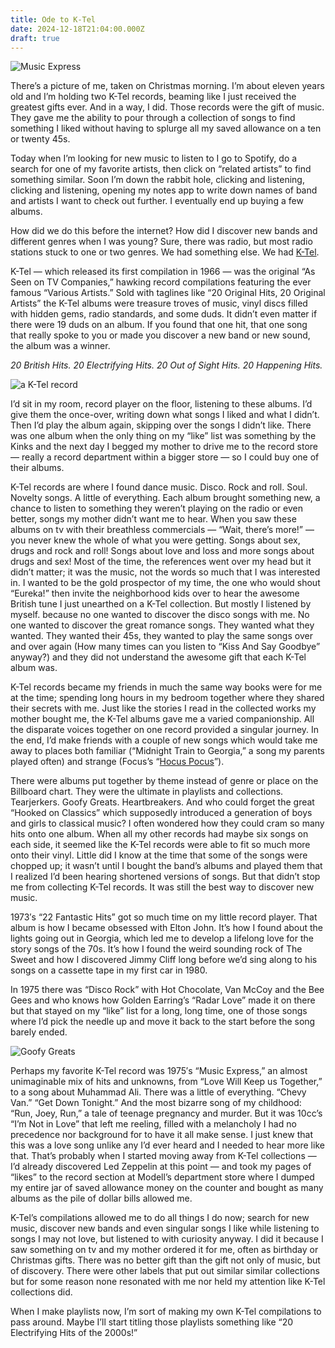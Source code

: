 ```yaml
---
title: Ode to K-Tel
date: 2024-12-18T21:04:00.000Z
draft: true
---
```

![Music Express](/images/upload/image2.jpg)

There’s a picture of me, taken on Christmas morning. I’m about eleven years old and I’m holding two K-Tel records, beaming like I just received the greatest gifts ever. And in a way, I did. Those records were the gift of music. They gave me the ability to pour through a collection of songs to find something I liked without having to splurge all my saved allowance on a ten or twenty 45s.

Today when I’m looking for new music to listen to I go to Spotify, do a search for one of my favorite artists, then click on “related artists” to find something similar. Soon I’m down the rabbit hole, clicking and listening, clicking and listening, opening my notes app to write down names of band and artists I want to check out further. I eventually end up buying a few albums.

How did we do this before the internet? How did I discover new bands and different genres when I was young? Sure, there was radio, but most radio stations stuck to one or two genres. We had something else. We had [K-Tel](http://www.ktel.com/).

K-Tel — which released its first compilation in 1966 — was the original “As Seen on TV Companies,” hawking record compilations featuring the ever famous “Various Artists.” Sold with taglines like “20 Original Hits, 20 Original Artists” the K-Tel albums were treasure troves of music, vinyl discs filled with hidden gems, radio standards, and some duds. It didn’t even matter if there were 19 duds on an album. If you found that one hit, that one song that really spoke to you or made you discover a new band or new sound, the album was a winner.

*20 British Hits. 20 Electrifying Hits. 20 Out of Sight Hits. 20 Happening Hits.*

![a K-Tel record](/images/upload/image1.jpg)

I’d sit in my room, record player on the floor, listening to these albums. I’d give them the once-over, writing down what songs I liked and what I didn’t. Then I’d play the album again, skipping over the songs I didn’t like. There was one album when the only thing on my “like” list was something by the Kinks and the next day I begged my mother to drive me to the record store — really a record department within a bigger store — so I could buy one of their albums.

K-Tel records are where I found dance music. Disco. Rock and roll. Soul. Novelty songs. A little of everything. Each album brought something new, a chance to listen to something they weren’t playing on the radio or even better, songs my mother didn’t want me to hear. When you saw these albums on tv with their breathless commercials — “Wait, there’s more!” — you never knew the whole of what you were getting. Songs about sex, drugs and rock and roll! Songs about love and loss and more songs about drugs and sex! Most of the time, the references went over my head but it didn’t matter; it was the music, not the words so much that I was interested in. I wanted to be the gold prospector of my time, the one who would shout “Eureka!” then invite the neighborhood kids over to hear the awesome British tune I just unearthed on a K-Tel collection. But mostly I listened by myself. because no one wanted to discover the disco songs with me. No one wanted to discover the great romance songs. They wanted what they wanted. They wanted their 45s, they wanted to play the same songs over and over again (How many times can you listen to “Kiss And Say Goodbye” anyway?) and they did not understand the awesome gift that each K-Tel album was.

K-Tel records became my friends in much the same way books were for me at the time; spending long hours in my bedroom together where they shared their secrets with me. Just like the stories I read in the collected works my mother bought me, the K-Tel albums gave me a varied companionship. All the disparate voices together on one record provided a singular journey. In the end, I’d make friends with a couple of new songs which would take me away to places both familiar (“Midnight Train to Georgia,” a song my parents played often) and strange (Focus’s “[Hocus Pocus](https://www.youtube.com/watch?v=MV0F_XiR48Q&ab_channel=RedBullet)”).

There were albums put together by theme instead of genre or place on the Billboard chart. They were the ultimate in playlists and collections. Tearjerkers. Goofy Greats. Heartbreakers. And who could forget the great “Hooked on Classics” which supposedly introduced a generation of boys and girls to classical music? I often wondered how they could cram so many hits onto one album. When all my other records had maybe six songs on each side, it seemed like the K-Tel records were able to fit so much more onto their vinyl. Little did I know at the time that some of the songs were chopped up; it wasn’t until I bought the band’s albums and played them that I realized I’d been hearing shortened versions of songs. But that didn’t stop me from collecting K-Tel records. It was still the best way to discover new music.

1973′s “22 Fantastic Hits” got so much time on my little record player. That album is how I became obsessed with Elton John. It’s how I found about the lights going out in Georgia, which led me to develop a lifelong love for the story songs of the 70s. It’s how I found the weird sounding rock of The Sweet and how I discovered Jimmy Cliff long before we’d sing along to his songs on a cassette tape in my first car in 1980.

In 1975 there was “Disco Rock” with Hot Chocolate, Van McCoy and the Bee Gees and who knows how Golden Earring’s “Radar Love” made it on there but that stayed on my “like” list for a long, long time, one of those songs where I’d pick the needle up and move it back to the start before the song barely ended.

![Goofy Greats](/images/upload/image3.jpg)

Perhaps my favorite K-Tel record was 1975′s “Music Express,” an almost unimaginable mix of hits and unknowns, from “Love Will Keep us Together,” to a song about Muhammad Ali. There was a little of everything. “Chevy Van.” “Get Down Tonight.” And the most bizarre song of my childhood: “Run, Joey, Run,” a tale of teenage pregnancy and murder. But it was 10cc’s “I’m Not in Love” that left me reeling, filled with a melancholy I had no precedence nor background for to have it all make sense. I just knew that this was a love song unlike any I’d ever heard and I needed to hear more like that. That’s probably when I started moving away from K-Tel collections — I’d already discovered Led Zeppelin at this point — and took my pages of “likes” to the record section at Modell’s department store where I dumped my entire jar of saved allowance money on the counter and bought as many albums as the pile of dollar bills allowed me.

K-Tel’s compilations allowed me to do all things I do now; search for new music, discover new bands and even singular songs I like while listening to songs I may not love, but listened to with curiosity anyway. I did it because I saw something on tv and my mother ordered it for me, often as birthday or Christmas gifts. There was no better gift than the gift not only of music, but of discovery. There were other labels that put out similar similar collections but for some reason none resonated with me nor held my attention like K-Tel collections did.

When I make playlists now, I’m sort of making my own K-Tel compilations to pass around. Maybe I’ll start titling those playlists something like “20 Electrifying Hits of the 2000s!”

